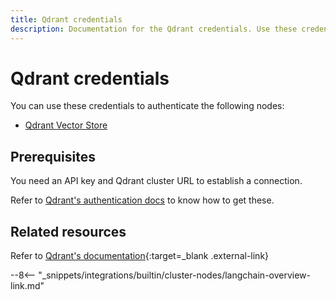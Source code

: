 ```yaml
---
title: Qdrant credentials
description: Documentation for the Qdrant credentials. Use these credentials to authenticate Qdrant in n8n, a workflow automation platform.
---
```


# Qdrant credentials

You can use these credentials to authenticate the following nodes:

* [Qdrant Vector Store](/integrations/builtin/cluster-nodes/root-nodes/n8n-nodes-langchain.vectorstoreqdrant/)


## Prerequisites

You need an API key and Qdrant cluster URL to establish a connection.

Refer to [Qdrant's authentication docs](https://qdrant.tech/documentation/cloud/authentication/#authentication) to know how to get these.

## Related resources

Refer to [Qdrant's documentation](https://qdrant.tech/documentation/){:target=_blank .external-link}

--8<-- "_snippets/integrations/builtin/cluster-nodes/langchain-overview-link.md"
